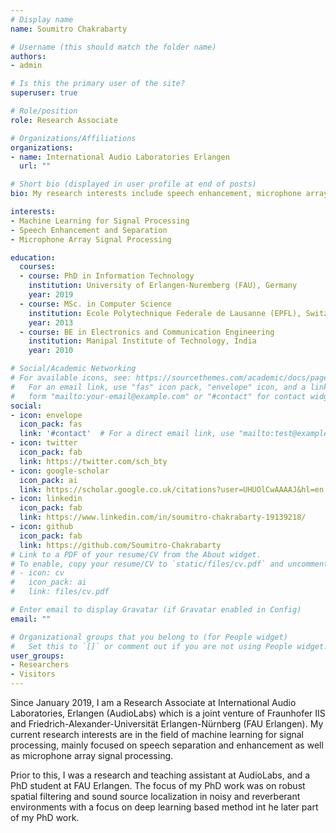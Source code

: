```yaml
---
# Display name
name: Soumitro Chakrabarty

# Username (this should match the folder name)
authors:
- admin

# Is this the primary user of the site?
superuser: true

# Role/position
role: Research Associate

# Organizations/Affiliations
organizations:
- name: International Audio Laboratories Erlangen
  url: ""

# Short bio (displayed in user profile at end of posts)
bio: My research interests include speech enhancement, microphone array processing and machine learning for signal processing.

interests:
- Machine Learning for Signal Processing
- Speech Enhancement and Separation
- Microphone Array Signal Processing

education:
  courses:
  - course: PhD in Information Technology
    institution: University of Erlangen-Nuremberg (FAU), Germany
    year: 2019
  - course: MSc. in Computer Science
    institution: Ecole Polytechnique Federale de Lausanne (EPFL), Switzerland
    year: 2013
  - course: BE in Electronics and Communication Engineering
    institution: Manipal Institute of Technology, India
    year: 2010

# Social/Academic Networking
# For available icons, see: https://sourcethemes.com/academic/docs/page-builder/#icons
#   For an email link, use "fas" icon pack, "envelope" icon, and a link in the
#   form "mailto:your-email@example.com" or "#contact" for contact widget.
social:
- icon: envelope
  icon_pack: fas
  link: '#contact'  # For a direct email link, use "mailto:test@example.org".
- icon: twitter
  icon_pack: fab
  link: https://twitter.com/sch_bty
- icon: google-scholar
  icon_pack: ai
  link: https://scholar.google.co.uk/citations?user=UHUOlCwAAAAJ&hl=en
- icon: linkedin
  icon_pack: fab
  link: https://www.linkedin.com/in/soumitro-chakrabarty-19139218/
- icon: github
  icon_pack: fab
  link: https://github.com/Soumitro-Chakrabarty
# Link to a PDF of your resume/CV from the About widget.
# To enable, copy your resume/CV to `static/files/cv.pdf` and uncomment the lines below.
# - icon: cv
#   icon_pack: ai
#   link: files/cv.pdf

# Enter email to display Gravatar (if Gravatar enabled in Config)
email: ""

# Organizational groups that you belong to (for People widget)
#   Set this to `[]` or comment out if you are not using People widget.
user_groups:
- Researchers
- Visitors
---
```

Since January 2019, I am a Research Associate at International Audio Laboratories, Erlangen (AudioLabs) which is a joint venture of Fraunhofer IIS and Friedrich-Alexander-Universität Erlangen-Nürnberg (FAU Erlangen). My current research interests are in the field of machine learning for signal processing, mainly focused on speech separation and enhancement as well as microphone array signal processing.  

Prior to this, I was a research and teaching assistant at AudioLabs, and a PhD student at FAU Erlangen. The focus of my PhD work was on robust spatial filtering and sound source localization in noisy and reverberant environments with a focus on deep learning based method int he later part of my PhD work.  
